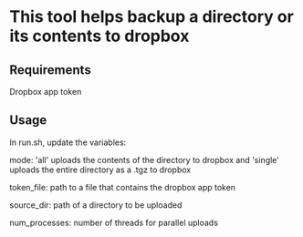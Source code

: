# This tool helps backup a directory or its contents to dropbox

## Requirements
Dropbox app token


## Usage
In run.sh, update the variables:

mode: 'all' uploads the contents of the directory to dropbox and 'single' uploads the entire directory as a .tgz to dropbox

token_file: path to a file that contains the dropbox app token

source_dir: path of a directory to be uploaded

num_processes: number of threads for parallel uploads
